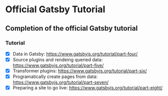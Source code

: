 # Official Gatsby Tutorial

## Completion of the official Gatsby tutorial

### Tutorial

- [x] Data in Gatsby: https://www.gatsbyjs.org/tutorial/part-four/
- [x] Source plugins and rendeing queried data: https://www.gatsbyjs.org/tutorial/part-five/
- [x] Transformer plugins: https://www.gatsbyjs.org/tutorial/part-six/
- [x] Programatically create pages from data: https://www.gatsbyjs.org/tutorial/part-seven/
- [x] Preparing a site to go live: https://www.gatsbyjs.org/tutorial/part-eight/

